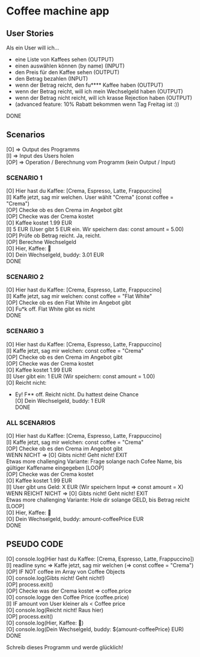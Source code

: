 # Coffee machine app

## User Stories

Als ein User will ich...
- eine Liste von Kaffees sehen (OUTPUT)
- einen auswählen können (by name) (INPUT)
- den Preis für den Kaffee sehen (OUTPUT)
- den Betrag bezahlen (INPUT)
- wenn der Betrag reicht, den fu**** Kaffee haben (OUTPUT)
- wenn der Betrag reicht, will ich mein Wechselgeld haben (OUTPUT)
- wenn der Betrag nicht reicht, will ich krasse Rejection haben (OUTPUT)
- (advanced feature: 10% Rabatt bekommen wenn Tag Freitag ist :))

DONE

## Scenarios

[O] => Output des Programms<br />
[I] => Input des Users holen<br />
[OP] => Operation / Berechnung vom Programm (kein Output / Input)<br />

### SCENARIO 1

[O] Hier hast du Kaffee: [Crema, Espresso, Latte, Frappuccino]<br />
[I] Kaffe jetzt, sag mir welchen. User wählt "Crema" (const coffee = "Crema")<br />
[OP] Checke ob es den Crema im Angebot gibt<br />
[OP] Checke was der Crema kostet<br />
[O] Kaffee kostet 1.99 EUR<br />
[I] 5 EUR (User gibt 5 EUR ein. Wir speichern das: const amount = 5.00)<br />
[OP] Prüfe ob Betrag reicht. Ja, reicht.<br />
[OP] Berechne Wechselgeld<br />
[O] Hier, Kaffee: 🍜<br />
[O] Dein Wechselgeld, buddy: 3.01 EUR<br />
DONE


### SCENARIO 2

[O] Hier hast du Kaffee: [Crema, Espresso, Latte, Frappuccino]<br />
[I] Kaffe jetzt, sag mir welchen: const coffee = "Flat White"<br />
[OP] Checke ob es den Flat White im Angebot gibt<br />
[O] Fu*k off. Flat White gibt es nicht<br />
DONE

### SCENARIO 3

[O] Hier hast du Kaffee: [Crema, Espresso, Latte, Frappuccino]<br />
[I] Kaffe jetzt, sag mir welchen: const coffee = "Crema"<br />
[OP] Checke ob es den Crema im Angebot gibt<br />
[OP] Checke was der Crema kostet<br />
[O] Kaffee kostet 1.99 EUR<br />
[I] User gibt ein: 1 EUR (Wir speichern: const amount = 1.00)<br />
[O] Reicht nicht:<br />
   - Ey! F** off. Reicht nicht. Du hattest deine Chance<br />
[O] Dein Wechselgeld, buddy: 1 EUR<br />
DONE


### ALL SCENARIOS

[O] Hier hast du Kaffee: [Crema, Espresso, Latte, Frappuccino]<br />
[I] Kaffe jetzt, sag mir welchen: const coffee = "Crema"<br />
[OP] Checke ob es den Crema im Angebot gibt<br />
    WENN NICHT => [O] Gibts nicht! Geht nicht! EXIT<br />
	Etwas more challenging Variante: Frage solange nach Cofee Name, bis gültiger Kaffename eingegeben [LOOP]<br />
[OP] Checke was der Crema kostet<br />
[O] Kaffee kostet 1.99 EUR<br />
[I] User gibt uns Geld: X EUR (Wir speichern Input => const amount = X)<br />
    WENN REICHT NICHT => [O] Gibts nicht! Geht nicht! EXIT<br />
	Etwas more challenging Variante: Hole dir solange GELD, bis Betrag reicht [LOOP]<br />
[O] Hier, Kaffee: 🍜<br />
[O] Dein Wechselgeld, buddy: amount-coffeePrice EUR<br />
DONE<br />

## PSEUDO CODE

[O] console.log(Hier hast du Kaffee: [Crema, Espresso, Latte, Frappuccino])<br />
[I] readline sync => Kaffe jetzt, sag mir welchen (=> const coffee = "Crema")<br />
[OP] IF NOT coffee im Array von Coffee Objects<br />
    [O] console.log(Gibts nicht! Geht nicht!)<br />
	[OP] process.exit()<br />
[OP] Checke was der Crema kostet => coffee.price<br />
[O] console.logge den Coffee Price (coffee.price)<br />
[I] IF amount von User kleiner als < Coffee price<br />
    [O] console.log(Reicht nicht! Raus hier)<br />
	[OP] process.exit()<br />
[O] console.log(Hier, Kaffee: 🍜)<br />
[O] console.log(Dein Wechselgeld, buddy: ${amount-coffeePrice} EUR)<br />
DONE<br />

Schreib dieses Programm und werde glücklich!
